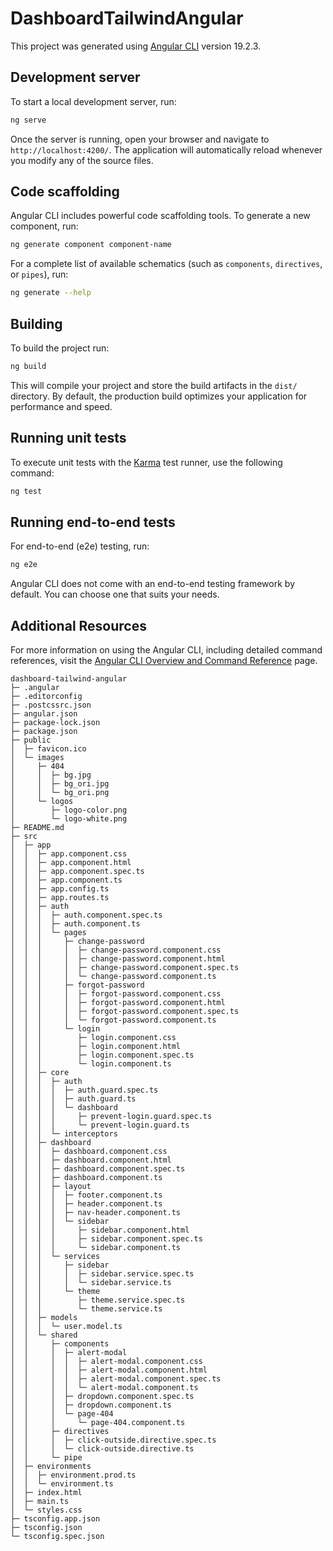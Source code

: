 # DashboardTailwindAngular

This project was generated using [Angular CLI](https://github.com/angular/angular-cli) version 19.2.3.

## Development server

To start a local development server, run:

```bash
ng serve
```

Once the server is running, open your browser and navigate to `http://localhost:4200/`. The application will automatically reload whenever you modify any of the source files.

## Code scaffolding

Angular CLI includes powerful code scaffolding tools. To generate a new component, run:

```bash
ng generate component component-name
```

For a complete list of available schematics (such as `components`, `directives`, or `pipes`), run:

```bash
ng generate --help
```

## Building

To build the project run:

```bash
ng build
```

This will compile your project and store the build artifacts in the `dist/` directory. By default, the production build optimizes your application for performance and speed.

## Running unit tests

To execute unit tests with the [Karma](https://karma-runner.github.io) test runner, use the following command:

```bash
ng test
```

## Running end-to-end tests

For end-to-end (e2e) testing, run:

```bash
ng e2e
```

Angular CLI does not come with an end-to-end testing framework by default. You can choose one that suits your needs.

## Additional Resources

For more information on using the Angular CLI, including detailed command references, visit the [Angular CLI Overview and Command Reference](https://angular.dev/tools/cli) page.

```
dashboard-tailwind-angular
├─ .angular
├─ .editorconfig
├─ .postcssrc.json
├─ angular.json
├─ package-lock.json
├─ package.json
├─ public
│  ├─ favicon.ico
│  └─ images
│     ├─ 404
│     │  ├─ bg.jpg
│     │  ├─ bg_ori.jpg
│     │  └─ bg_ori.png
│     └─ logos
│        ├─ logo-color.png
│        └─ logo-white.png
├─ README.md
├─ src
│  ├─ app
│  │  ├─ app.component.css
│  │  ├─ app.component.html
│  │  ├─ app.component.spec.ts
│  │  ├─ app.component.ts
│  │  ├─ app.config.ts
│  │  ├─ app.routes.ts
│  │  ├─ auth
│  │  │  ├─ auth.component.spec.ts
│  │  │  ├─ auth.component.ts
│  │  │  └─ pages
│  │  │     ├─ change-password
│  │  │     │  ├─ change-password.component.css
│  │  │     │  ├─ change-password.component.html
│  │  │     │  ├─ change-password.component.spec.ts
│  │  │     │  └─ change-password.component.ts
│  │  │     ├─ forgot-password
│  │  │     │  ├─ forgot-password.component.css
│  │  │     │  ├─ forgot-password.component.html
│  │  │     │  ├─ forgot-password.component.spec.ts
│  │  │     │  └─ forgot-password.component.ts
│  │  │     └─ login
│  │  │        ├─ login.component.css
│  │  │        ├─ login.component.html
│  │  │        ├─ login.component.spec.ts
│  │  │        └─ login.component.ts
│  │  ├─ core
│  │  │  ├─ auth
│  │  │  │  ├─ auth.guard.spec.ts
│  │  │  │  ├─ auth.guard.ts
│  │  │  │  └─ dashboard
│  │  │  │     ├─ prevent-login.guard.spec.ts
│  │  │  │     └─ prevent-login.guard.ts
│  │  │  └─ interceptors
│  │  ├─ dashboard
│  │  │  ├─ dashboard.component.css
│  │  │  ├─ dashboard.component.html
│  │  │  ├─ dashboard.component.spec.ts
│  │  │  ├─ dashboard.component.ts
│  │  │  ├─ layout
│  │  │  │  ├─ footer.component.ts
│  │  │  │  ├─ header.component.ts
│  │  │  │  ├─ nav-header.component.ts
│  │  │  │  └─ sidebar
│  │  │  │     ├─ sidebar.component.html
│  │  │  │     ├─ sidebar.component.spec.ts
│  │  │  │     └─ sidebar.component.ts
│  │  │  └─ services
│  │  │     ├─ sidebar
│  │  │     │  ├─ sidebar.service.spec.ts
│  │  │     │  └─ sidebar.service.ts
│  │  │     └─ theme
│  │  │        ├─ theme.service.spec.ts
│  │  │        └─ theme.service.ts
│  │  ├─ models
│  │  │  └─ user.model.ts
│  │  └─ shared
│  │     ├─ components
│  │     │  ├─ alert-modal
│  │     │  │  ├─ alert-modal.component.css
│  │     │  │  ├─ alert-modal.component.html
│  │     │  │  ├─ alert-modal.component.spec.ts
│  │     │  │  └─ alert-modal.component.ts
│  │     │  ├─ dropdown.component.spec.ts
│  │     │  ├─ dropdown.component.ts
│  │     │  └─ page-404
│  │     │     └─ page-404.component.ts
│  │     ├─ directives
│  │     │  ├─ click-outside.directive.spec.ts
│  │     │  └─ click-outside.directive.ts
│  │     └─ pipe
│  ├─ environments
│  │  ├─ environment.prod.ts
│  │  └─ environment.ts
│  ├─ index.html
│  ├─ main.ts
│  └─ styles.css
├─ tsconfig.app.json
├─ tsconfig.json
└─ tsconfig.spec.json

```

